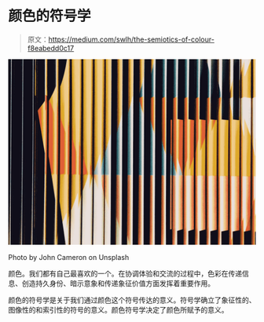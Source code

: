 # 颜色的符号学

> 原文：<https://medium.com/swlh/the-semiotics-of-colour-f8eabedd0c17>

![](img/821ebfcd8b2d4bc87bb7e24f8cebd19b.png)

Photo by John Cameron on Unsplash

颜色。我们都有自己最喜欢的一个。在协调体验和交流的过程中，色彩在传递信息、创造持久身份、暗示意象和传递象征价值方面发挥着重要作用。

颜色的符号学是关于我们通过颜色这个符号传达的意义。符号学确立了象征性的、图像性的和索引性的符号的意义。颜色符号学决定了颜色所赋予的意义。